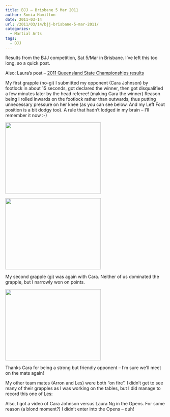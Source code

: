 ```yaml
---
title: BJJ – Brisbane 5 Mar 2011
author: Sonia Hamilton
date: 2011-03-14
url: /2011/03/14/bjj-brisbane-5-mar-2011/
categories:
  - Martial Arts
tags:
  - BJJ
---
```

Results from the BJJ competition, Sat 5/Mar in Brisbane. I&#8217;ve left this too long, so a quick post.

Also: Laura&#8217;s post &#8211; [2011 Queensland State Championships results][1]

My first grapple (no-gi) I submitted my opponent (Cara Johnson) by footlock in about 15 seconds, got declared the winner, then got disqualified a few minutes later by the head referee! (making Cara the winner) Reason being I rolled inwards on the footlock rather than outwards, thus putting unnecessary pressure on her knee (as you can see below. And my Left Foot position is a bit dodgy too). A rule that hadn&#8217;t lodged in my brain &#8211; I&#8217;ll remember it now :-)

[<img class="aligncenter size-medium wp-image-908" title="ankle" src="http://blog.snowfrog.net/wp-content/uploads/2011/03/ankle.jpeg?w=300" alt="" width="300" height="224" />][2]

[<img class="aligncenter size-medium wp-image-904" title="nogi" src="http://blog.snowfrog.net/wp-content/uploads/2011/03/nogi.jpeg?w=300" alt="" width="300" height="224" />][3]

<span class="youtube"></span>

My second grapple (gi) was again with Cara. Neither of us dominated the grapple, but I narrowly won on points.

[<img class="aligncenter size-medium wp-image-905" title="gi" src="http://blog.snowfrog.net/wp-content/uploads/2011/03/gi.jpeg?w=300" alt="" width="300" height="224" />][4]

<span class="youtube"></span>

Thanks Cara for being a strong but friendly opponent &#8211; I&#8217;m sure we&#8217;ll meet on the mats again!

My other team mates (Arron and Les) were both &#8220;on fire&#8221;. I didn&#8217;t get to see many of their grapples as I was working on the tables, but I did manage to record this one of Les:

<span class="youtube"></span>

Also, I got a video of Cara Johnson versus Laura Ng in the Opens. For some reason (a blond moment?) I didn&#8217;t enter into the Opens &#8211; duh!

<span class="youtube"></span>

 [1]: http://www.iheartbjj.com/2011/03/2011-queensland-state-championships.html
 [2]: http://blog.snowfrog.net/wp-content/uploads/2011/03/ankle.jpeg
 [3]: http://blog.snowfrog.net/wp-content/uploads/2011/03/nogi.jpeg
 [4]: http://blog.snowfrog.net/wp-content/uploads/2011/03/gi.jpeg
